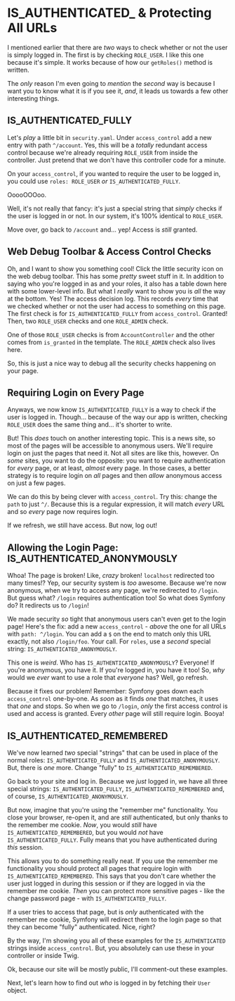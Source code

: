 # IS_AUTHENTICATED_ & Protecting All URLs

I mentioned earlier that there are *two* ways to check whether or not the user is 
simply logged in. The first is by checking `ROLE_USER`. I like this one because
it's simple. It works because of how our `getRoles()` method is written.

The *only* reason I'm even going to *mention* the *second* way is because I want
you to know what it is if you see it, *and*, it leads us towards a few other
interesting things.

## IS_AUTHENTICATED_FULLY

Let's *play* a little bit in `security.yaml`. Under `access_control` add a new entry
with path `^/account`. Yes, this will be a *totally* redundant access control because
we're already requiring `ROLE_USER` from inside the controller. Just pretend that
we don't have this controller code for a minute.

On your `access_control`, if you wanted to require the user to be logged in, you
could use `roles: ROLE_USER` *or* `IS_AUTHENTICATED_FULLY`.

OoooOOOoo.

Well, it's not really that fancy: it's just a special string that *simply* checks
if the user is logged in or not. In our system, it's 100% identical to `ROLE_USER`.

Move over, go back to `/account` and... yep! Access is *still* granted.

## Web Debug Toolbar & Access Control Checks

Oh, and I want to show you something cool! Click the little security icon on the
web debug toolbar. This has some *pretty* sweet stuff in it. In addition to saying
who you're logged in as and your roles, it also has a table down here with some
lower-level info. But what I *really* want to show you is *all* the way at the bottom.
Yes! The access decision log. This records *every* time that we checked whether or
not the user had access to something on this page. The first check is for
`IS_AUTHENTICATED_FULLY` from `access_control`. Granted! Then, two `ROLE_USER`
checks and one `ROLE_ADMIN` check.

One of those `ROLE_USER` checks is from `AccountController` and the other
comes from `is_granted` in the template. The `ROLE_ADMIN` check also lives here.

So, this is just a nice way to debug all the security checks happening on your page.

## Requiring Login on Every Page

Anyways, we now know `IS_AUTHENTICATED_FULLY` is a way to check if the user is logged
in. Though... because of the way our app is written, checking `ROLE_USER` does
the same thing and... it's shorter to write.

But! This *does* touch on another interesting topic. This is a news site, so most
of the pages will be accessible to anonymous users. We'll require login on just
the pages that need it. Not all sites are like this, however. On *some* sites,
you want to do the opposite: you want to require authentication for *every* page,
or at least, *almost* every page. In those cases, a better strategy is to require
login on *all* pages and then *allow* anonymous access on just a few pages.

We can do this by being clever with `access_control`. Try this: change the
`path` to just `^/`. Because this is a regular expression, it will match
*every* URL and so *every* page now requires login.

If we refresh, we still have access. But now, log out!

## Allowing the Login Page: IS_AUTHENTICATED_ANONYMOUSLY

Whoa! The page is broken! Like, *crazy* broken! `localhost` redirected too many
times!? Yep, our security system is *too* awesome. Because we're now anonymous,
when we try to access any page, we're redirected to `/login`. But guess what?
`/login` requires authentication too! So what does Symfony do? It redirects
us to `/login`!

We made security *so* tight that anonymous users can't even get to the login page!
Here's the fix: add a new `access_control` - *above* the one for all URLs with
`path: ^/login`. You can add a `$` on the end to match only this URL exactly,
not also `/login/foo`. Your call. For `roles`, use a *second* special string:
`IS_AUTHENTICATED_ANONYMOUSLY`.

This one is *weird*. Who has `IS_AUTHENTICATED_ANONYMOUSLY`? Everyone! If you're
anonymous, you have it. If you're logged in, you have it too! So, *why* would
we *ever* want to use a role that *everyone* has? Well, go refresh.

Because it fixes our problem! Remember: Symfony goes down each `access_control`
one-by-one. As *soon* as it finds *one* that matches, it uses that *one* and stops.
So when we go to `/login`, *only* the first access control is used and access is
granted. Every *other* page will still require login. Booya!

## IS_AUTHENTICATED_REMEMBERED

We've now learned *two* special "strings" that can be used in place of the normal
roles: `IS_AUTHENTICATED_FULLY` and `IS_AUTHENTICATED_ANONYMOUSLY`. But, there
is *one* more. Change "fully" to `IS_AUTHENTICATED_REMEMBERED`.

Go back to your site and log in. Because we *just* logged in, we have all three
special strings: `IS_AUTHENTICATED_FULLY`, `IS_AUTHENTICATED_REMEMBERED` and, of
course, `IS_AUTHENTICATED_ANONYMOUSLY`.

But now, imagine that you're using the "remember me" functionality. You close your
browser, re-open it, and are *still* authenticated, but only thanks to the remember
me cookie. *Now*, you would *still* have `IS_AUTHENTICATED_REMEMBERED`, but you
would *not* have `IS_AUTHENTICATED_FULLY`. Fully means that you have authenticated
during *this* session.

This allows you to do something really neat. If you use the remember me functionality
you should protect all pages that require login with `IS_AUTHENTICATED_REMEMBERED`.
This says that you don't care whether the user just logged in during this session or
if they are logged in via the remember me cookie. *Then* you can protect more sensitive
pages - like the change password page - with `IS_AUTHENTICATED_FULLY`.

If a user tries to access that page, but is *only* authenticated with the remember
me cookie, Symfony will redirect them to the login page so that they can become "fully"
authenticated. Nice, right?

By the way, I'm showing you all of these examples for the `IS_AUTHENTICATED` strings
inside `access_control`. But, you absolutely can use these in your controller or inside
Twig.

Ok, because our site will be mostly public, I'll comment-out these examples.

Next, let's learn how to find out *who* is logged in by fetching their `User` object.
